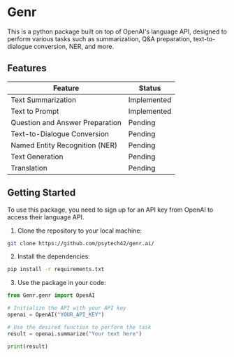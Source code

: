 # Genr

This is a python package built on top of OpenAI's language API, designed to perform various tasks such as summarization, Q&A preparation, text-to-dialogue conversion, NER, and more.

## Features

| Feature | Status |
| --- | --- |
| Text Summarization | Implemented |
| Text to Prompt | Implemented |
| Question and Answer Preparation | Pending |
| Text-to-Dialogue Conversion | Pending |
| Named Entity Recognition (NER) | Pending |
| Text Generation | Pending |
| Translation | Pending |

## Getting Started

To use this package, you need to sign up for an API key from OpenAI to access their language API.

1. Clone the repository to your local machine:

 ```bash
 git clone https://github.com/psytech42/genr.ai/
 ```
 

2. Install the dependencies:

```bash
pip install -r requirements.txt
```

3. Use the package in your code:

```python
from Genr.genr import OpenAI

# Initialize the API with your API key
openai = OpenAI("YOUR_API_KEY")

# Use the desired function to perform the task
result = openai.summarize("Your text here")

print(result)
```


